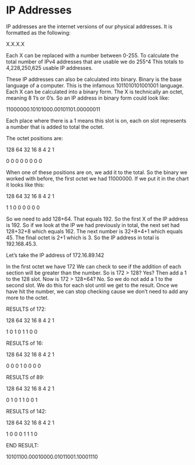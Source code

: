 # IP Addresses
IP addresses are the internet versions of our physical addresses. It is formatted as the following:

X.X.X.X

Each X can be replaced with a number between 0-255.
To calculate the total number of IPv4 addresses that are usable we do 255^4
This totals to 4,228,250,625 usable IP addresses.

These IP addresses can also be calculated into binary. Binary is the base language of a computer. This is the infamous 1011010101001001 language. Each X can be calculated into a binary form. The X is technically an octet, meaning 8 1’s or 0’s. So an IP address in binary form could look like:

11000000.10101000.00101101.00000011

Each place where there is a 1 means this slot is on, each on slot represents a number that is added to total the octet. 

The octet positions are:

128	64	32	16	8	 4	2	 1

0	  0	  0	  0	  0	 0	0	 0

When one of these positions are on, we add it to the total.
So the binary we worked with before, the first octet we had 11000000.
If we put it in the chart it looks like this:

128	64	32	16	8	 4	2	 1

1	  1	  0	  0	  0	 0	0	 0

So we need to add 128+64. That equals 192. So the first X of the IP address is 192.
So if we look at the IP we had previously in total, the next set had 128+32+8 which equals 162.
The next number is 32+8+4+1 which equals 45. The final octet is 2+1 which is 3. So the IP address in total is 192.168.45.3.


Let’s take the IP address of 172.16.89.142


In the first octet we have 172
We can check to see if the addition of each section will be greater than the number.
So is 172 > 128? Yes? Then add a 1 to the 128 slot. Now is 172 > 128+64? No. So we do not add a 1 to the second slot. We do this for each slot until we get to the result. Once we have hit the number, we can stop checking cause we don’t need to add any more to the octet. 

RESULTS of 172:


128	64	32	16	8	 4	2	 1

1	  0	  1	  0	  1	 1	0	 0


RESULTS of 16:

128	64	32	16	8	4	2	1

0	0	0	1	0	0	0	0

RESULTS of 89:

128	64	32	16	8	4	2	1

0	1	0	1	1	0	0	1

RESULTS of 142:

128	64	32	16	8	4	2	1

1	0	0	0	1	1	1	0

END RESULT:

10101100.00010000.01011001.10001110
